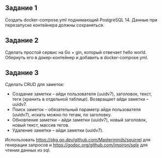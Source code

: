 
## Задание 1
Создать docker-compose.yml поднимающий PostgreSQL 14. Данные при перезапуске контейнера должны сохраняться.

## Задание 2
Сделать простой сервис на Go + gin, который отвечает hello world. Обернуть его в докер-контейнер и добавить в docker-compose.yml.

## Задание 3
Сделать CRUD для заметок:
- Создание заметки – айди пользователя (uuidv7), заголовок, текст, теги (хранить в отдельной таблице). Возвращает айди заметки – uuidv7.
- Поиск заметок – обязательный параметр айди пользователя (uuidv7), искать можно по тегам, по заголовку.
- Обновление заметки – айди заметки (uuidv7), новый заголовок, новый текст, массив тегов.
- Удаление заметки – айди заметки (uuidv7).

Использовать https://pkg.go.dev/github.com/Masterminds/squirrel для генерации запросов и https://godoc.org/github.com/jmoiron/sqlx для чтения данных из sql.
